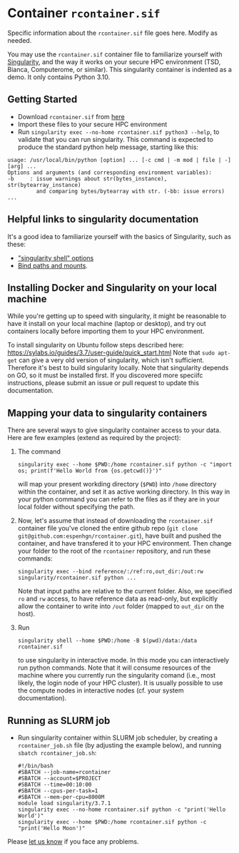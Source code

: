 # Container `rcontainer.sif`

Specific information about the `rcontainer.sif` file goes here.
Modify as needed.

You may use the ``rcontainer.sif`` container file to familiarize yourself with [Singularity](<https://sylabs.io/docs/>),
and the way it works on your secure HPC environment (TSD, Bianca, Computerome, or similar).
This singularity container is indented as a demo.
It only contains Python 3.10.

## Getting Started

* Download ``rcontainer.sif`` from [here](https://github.com/espenhgn/rcontainer/tree/main/containers)
* Import these files to your secure HPC environment
* Run ``singularity exec --no-home rcontainer.sif python3 --help``, to validate that you can run singularity. This command is expected to produce the standard python help message, starting like this:

```
usage: /usr/local/bin/python [option] ... [-c cmd | -m mod | file | -] [arg] ...
Options and arguments (and corresponding environment variables):
-b     : issue warnings about str(bytes_instance), str(bytearray_instance)
         and comparing bytes/bytearray with str. (-bb: issue errors)
...
```

## Helpful links to singularity documentation

It's a good idea to familiarize yourself with the basics of Singularity, such as these:

* ["singularity shell" options](https://sylabs.io/guides/3.2/user-guide/cli/singularity_shell.html#options)
* [Bind paths and mounts](https://sylabs.io/guides/3.2/user-guide/bind_paths_and_mounts.html).

## Installing Docker and Singularity on your local machine

While you're getting up to speed with singularity, it might be reasonable to have it install on your local machine (laptop or desktop),
and try out containers locally before importing them to your HPC environment.

To install singularity on Ubuntu follow steps described here: <https://sylabs.io/guides/3.7/user-guide/quick_start.html>
Note that ``sudo apt-get`` can give a very old version of singularity, which isn't sufficient.
Therefore it's best to build singularity locally.  Note that singularity depends on GO, so it must be installed first.
If you discovered more speciifc instructions, please submit an issue or pull request to update this documentation.

## Mapping your data to singularity containers

There are several ways to give singularity container access to your data. Here are few examples (extend as required by the project):

1. The command
   
   ```
   singularity exec --home $PWD:/home rcontainer.sif python -c "import os; print(f'Hello World from {os.getcwd()}')"
   ```
   
   will map your present workding directory (`$PWD`) into ``/home`` directory within the container, and set it as active working directory.
   In this way in your python command you can refer to the files as if they are in your local folder without specifying the path.

2. Now, let's assume that instead of downloading the ``rcontainer.sif`` container file you've cloned the entire github repo
   (``git clone git@github.com:espenhgn/rcontainer.git``), have built and pushed the container, and have transfered it to your HPC environment.
   Then change your folder to the root of the ``rcontainer`` repository, and run these commands:

   ```
   singularity exec --bind reference/:/ref:ro,out_dir:/out:rw singularity/rcontainer.sif python ...
   ```

   Note that input paths are relative to the current folder. Also, we specified ``ro`` and ``rw`` access, to have reference data as read-only,
   but explicitly allow the container to write into ``/out`` folder (mapped to ``out_dir`` on the host).

3. Run

   ```
   singularity shell --home $PWD:/home -B $(pwd)/data:/data rcontainer.sif
   ``` 
   
   to use singularity in interactive mode.
   In this mode you can interactively run python commands.
   Note that it will consume resources of the machine where you currently run the singularity  comand
   (i.e., most likely, the login node of your HPC cluster). 
   It is usually possible to use the compute nodes in interactive nodes (cf. your system documentation).

## Running as SLURM job

* Run singularity container within SLURM job scheduler, by creating a ``rcontainer_job.sh`` file (by adjusting the example below), and running ``sbatch rcontainer_job.sh``:

  ```
  #!/bin/bash
  #SBATCH --job-name=rcontainer
  #SBATCH --account=$PROJECT
  #SBATCH --time=00:10:00
  #SBATCH --cpus-per-task=1
  #SBATCH --mem-per-cpu=8000M
  module load singularity/3.7.1
  singularity exec --no-home rcontainer.sif python -c "print('Hello World')"
  singularity exec --home $PWD:/home rcontainer.sif python -c "print('Hello Moon')"
  ```

Please [let us know](https://github.com/espenhgn/rcontainer/issues/new) if you face any problems.
